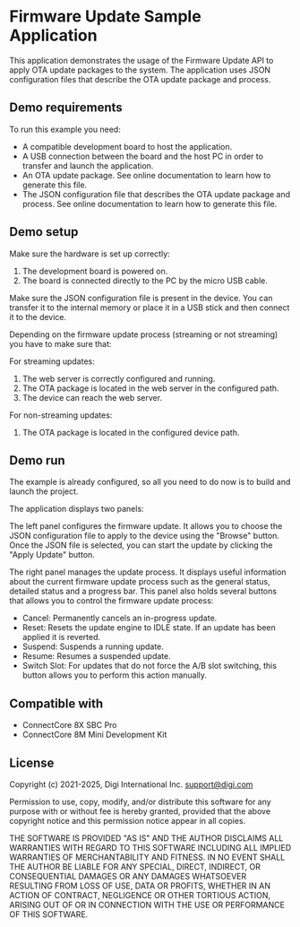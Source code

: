 Firmware Update Sample Application
=========================================

This application demonstrates the usage of the Firmware Update API to apply
OTA update packages to the system. The application uses JSON configuration
files that describe the OTA update package and process.

Demo requirements
-----------------

To run this example you need:

* A compatible development board to host the application.
* A USB connection between the board and the host PC in order to transfer and
  launch the application.
* An OTA update package. See online documentation to learn how to generate this
  file.
* The JSON configuration file that describes the OTA update package and process.
  See online documentation to learn how to generate this file.

Demo setup
----------

Make sure the hardware is set up correctly:

1. The development board is powered on.
2. The board is connected directly to the PC by the micro USB cable.

Make sure the JSON configuration file is present in the device. You can transfer
it to the internal memory or place it in a USB stick and then connect it to the
device.

Depending on the firmware update process (streaming or not streaming) you have to
make sure that:

For streaming updates:

1. The web server is correctly configured and running.
2. The OTA package is located in the web server in the configured path.
3. The device can reach the web server.

For non-streaming updates:

1. The OTA package is located in the configured device path.

Demo run
--------

The example is already configured, so all you need to do now is to build and
launch the project.

The application displays two panels:

The left panel configures the firmware update. It allows you to choose the JSON
configuration file to apply to the device using the "Browse" button. Once the
JSON file is selected, you can start the update by clicking the "Apply Update"
button.

The right panel manages the update process. It displays useful information about
the current firmware update process such as the general status, detailed status
and a progress bar. This panel also holds several buttons that allows you to
control the firmware update process:

* Cancel: Permanently cancels an in-progress update.
* Reset: Resets the update engine to IDLE state. If an update has been applied it
is reverted.
* Suspend: Suspends a running update.
* Resume: Resumes a suspended update.
* Switch Slot: For updates that do not force the A/B slot switching, this button
allows you to perform this action manually.

Compatible with
---------------

* ConnectCore 8X SBC Pro
* ConnectCore 8M Mini Development Kit

License
-------

Copyright (c) 2021-2025, Digi International Inc. <support@digi.com>

Permission to use, copy, modify, and/or distribute this software for any
purpose with or without fee is hereby granted, provided that the above
copyright notice and this permission notice appear in all copies.

THE SOFTWARE IS PROVIDED "AS IS" AND THE AUTHOR DISCLAIMS ALL WARRANTIES
WITH REGARD TO THIS SOFTWARE INCLUDING ALL IMPLIED WARRANTIES OF
MERCHANTABILITY AND FITNESS. IN NO EVENT SHALL THE AUTHOR BE LIABLE FOR
ANY SPECIAL, DIRECT, INDIRECT, OR CONSEQUENTIAL DAMAGES OR ANY DAMAGES
WHATSOEVER RESULTING FROM LOSS OF USE, DATA OR PROFITS, WHETHER IN AN
ACTION OF CONTRACT, NEGLIGENCE OR OTHER TORTIOUS ACTION, ARISING OUT OF
OR IN CONNECTION WITH THE USE OR PERFORMANCE OF THIS SOFTWARE.
